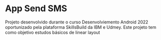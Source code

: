 # App Send SMS
Projeto desenvolvido durante o curso Desenvolviemento Android 2022 oportunizado pela plataforma SkillsBuild da IBM e Udmey. Este projeto tem como objetivo estudos básicos de linear layout
